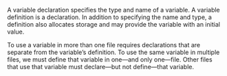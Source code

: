 A variable declaration specifies the type and name of a variable. A variable definition is a declaration. In addition to specifying the name and type, a definition also allocates storage and may provide the variable with an initial value.

To use a variable in more than one file requires declarations that are separate from the variable’s definition. To use the same variable in multiple files, we must define that variable in one—and only one—file. Other files that use that variable must declare—but not define—that variable.